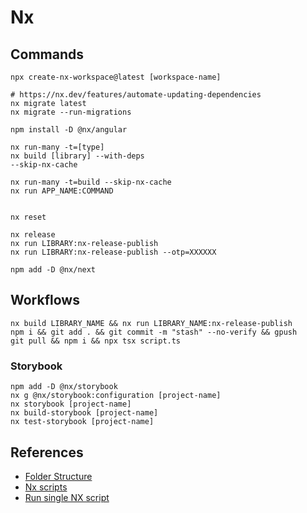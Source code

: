 # Nx

## Commands

```
npx create-nx-workspace@latest [workspace-name]

# https://nx.dev/features/automate-updating-dependencies
nx migrate latest
nx migrate --run-migrations

npm install -D @nx/angular

nx run-many -t=[type]
nx build [library] --with-deps
--skip-nx-cache

nx run-many -t=build --skip-nx-cache
nx run APP_NAME:COMMAND


nx reset

nx release
nx run LIBRARY:nx-release-publish
nx run LIBRARY:nx-release-publish --otp=XXXXXX

npm add -D @nx/next
```

## Workflows

```
nx build LIBRARY_NAME && nx run LIBRARY_NAME:nx-release-publish
npm i && git add . && git commit -m "stash" --no-verify && gpush
git pull && npm i && npx tsx script.ts
```

### Storybook

```
npm add -D @nx/storybook
nx g @nx/storybook:configuration [project-name]
nx storybook [project-name]
nx build-storybook [project-name]
nx test-storybook [project-name]
```

## References

- [Folder Structure](https://nx.dev/concepts/more-concepts/folder-structure)
- [Nx scripts](https://www.youtube.com/watch?v=PRURABLaS8s)
- [Run single NX script](https://stackoverflow.com/questions/67692895/how-to-run-a-single-typescript-file-with-nx)
